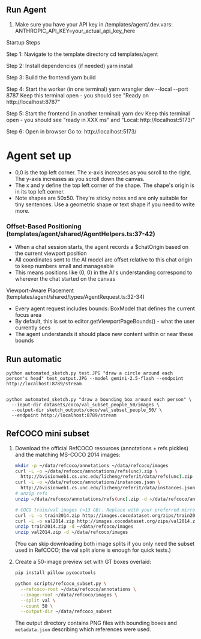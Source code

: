 ## Run Agent

  1. Make sure you have your API key in /templates/agent/.dev.vars:
  ANTHROPIC_API_KEY=your_actual_api_key_here

  Startup Steps

  Step 1: Navigate to the template directory
  cd templates/agent

  Step 2: Install dependencies (if needed)
  yarn install

  Step 3: Build the frontend
  yarn build

  Step 4: Start the worker (in one terminal)
  yarn wrangler dev --local --port 8787
  Keep this terminal open - you should see "Ready on http://localhost:8787"

  Step 5: Start the frontend (in another terminal)
  yarn dev
  Keep this terminal open - you should see "ready in XXX ms" and "Local: http://localhost:5173/"

  Step 6: Open in browser
  Go to: http://localhost:5173/



  # Agent set up

  - 0,0 is the top left corner. The x-axis increases as you scroll to the right. The y-axis increases as you scroll down the canvas.
  - The x and y define the top left corner of the shape. The shape's origin is in its top left corner.
  - Note shapes are 50x50. They're sticky notes and are only suitable for tiny sentences. Use a geometric shape or text shape if you need to write more.

  ### Offset-Based Positioning (templates/agent/shared/AgentHelpers.ts:37-42)
  - When a chat session starts, the agent records a $chatOrigin based on the current viewport position
  - All coordinates sent to the AI model are offset relative to this chat origin to keep numbers small and manageable
  - This means positions like (0, 0) in the AI's understanding correspond to wherever the chat started on the canvas


  Viewport-Aware Placement (templates/agent/shared/types/AgentRequest.ts:32-34)
  - Every agent request includes bounds: BoxModel that defines the current focus area
  - By default, this is set to editor.getViewportPageBounds() - what the user currently sees
  - The agent understands it should place new content within or near these bounds



  ## Run automatic
  ```
  python automated_sketch.py test.JPG "draw a circle around each person's head" test_output.JPG --model gemini-2.5-flash --endpoint http://localhost:8789/stream


  python automated_sketch.py "draw a bounding box around each person" \
    --input-dir datasets/coco/val_subset_people_50/images \
    --output-dir sketch_outputs/coco/val_subset_people_50/ \
    --endpoint http://localhost:8789/stream
  ```


## RefCOCO mini subset

1. Download the official RefCOCO resources (annotations + refs pickles) and the
   matching MS-COCO 2014 images:

   ```bash
   mkdir -p ~/data/refcoco/annotations ~/data/refcoco/images
   curl -L -o ~/data/refcoco/annotations/refs(unc).zip \
     http://bvisionweb1.cs.unc.edu/licheng/referit/data/refs(unc).zip
   curl -L -o ~/data/refcoco/annotations/instances.json \
     http://bvisionweb1.cs.unc.edu/licheng/referit/data/instances.json
   # unzip refs
   unzip ~/data/refcoco/annotations/refs(unc).zip -d ~/data/refcoco/annotations

   # COCO train/val images (≈13 GB). Replace with your preferred mirror.
   curl -L -o train2014.zip http://images.cocodataset.org/zips/train2014.zip
   curl -L -o val2014.zip http://images.cocodataset.org/zips/val2014.zip
   unzip train2014.zip -d ~/data/refcoco/images
   unzip val2014.zip -d ~/data/refcoco/images
   ```

   (You can skip downloading both image splits if you only need the subset used
   in RefCOCO; the val split alone is enough for quick tests.)

2. Create a 50-image preview set with GT boxes overlaid:

   ```bash
   pip install pillow pycocotools
   ```

   ```bash
   python scripts/refcoco_subset.py \
     --refcoco-root ~/data/refcoco/annotations \
     --image-root ~/data/refcoco/images \
     --split val \
     --count 50 \
     --output-dir ~/data/refcoco_subset
   ```

   The output directory contains PNG files with bounding boxes and
   `metadata.json` describing which references were used.
